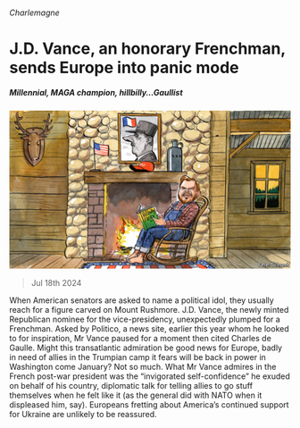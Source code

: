 ###### Charlemagne

# J.D. Vance, an honorary Frenchman, sends Europe into panic mode 

##### Millennial, MAGA champion, hillbilly…Gaullist 

![image](images/20240720_EUD000.jpg) 

> Jul 18th 2024 

When American senators are asked to name a political idol, they usually reach for a figure carved on Mount Rushmore. J.D. Vance, the newly minted Republican nominee for the vice-presidency, unexpectedly plumped for a Frenchman. Asked by Politico, a news site, earlier this year whom he looked to for inspiration, Mr Vance paused for a moment then cited Charles de Gaulle.  Might this transatlantic admiration be good news for Europe, badly in need of allies in the Trumpian camp it fears will be back in power in Washington come January? Not so much. What Mr Vance admires in the French post-war president was the “invigorated self-confidence” he exuded on behalf of his country, diplomatic talk for telling allies to go stuff themselves when he felt like it (as the general did with NATO when it displeased him, say). Europeans fretting about America’s continued support for Ukraine are unlikely to be reassured.

